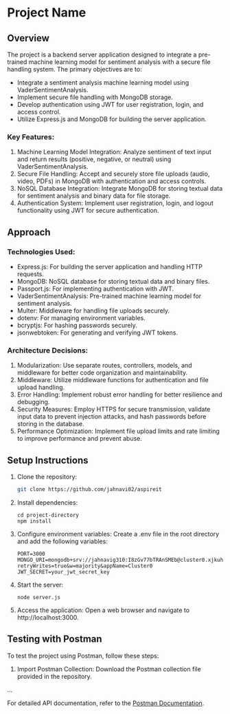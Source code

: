 # Project Name

## Overview

The project is a backend server application designed to integrate a pre-trained machine learning model for sentiment analysis with a secure file handling system. The primary objectives are to:

* Integrate a sentiment analysis machine learning model using VaderSentimentAnalysis.
* Implement secure file handling with MongoDB storage.
* Develop authentication using JWT for user registration, login, and access control.
* Utilize Express.js and MongoDB for building the server application.

### Key Features:

1. Machine Learning Model Integration: Analyze sentiment of text input and return results (positive, negative, or neutral) using VaderSentimentAnalysis.
2. Secure File Handling: Accept and securely store file uploads (audio, video, PDFs) in MongoDB with authentication and access controls.
3. NoSQL Database Integration: Integrate MongoDB for storing textual data for sentiment analysis and binary data for file storage.
4. Authentication System: Implement user registration, login, and logout functionality using JWT for secure authentication.

## Approach

### Technologies Used:
* Express.js: For building the server application and handling HTTP requests.
* MongoDB: NoSQL database for storing textual data and binary files.
* Passport.js: For implementing authentication with JWT.
* VaderSentimentAnalysis: Pre-trained machine learning model for sentiment analysis.
* Multer: Middleware for handling file uploads securely.
* dotenv: For managing environment variables.
* bcryptjs: For hashing passwords securely.
* jsonwebtoken: For generating and verifying JWT tokens.


### Architecture Decisions:
1. Modularization: Use separate routes, controllers, models, and middleware for better code organization and maintainability.
2. Middleware: Utilize middleware functions for authentication and file upload handling.
3. Error Handling: Implement robust error handling for better resilience and debugging.
4. Security Measures: Employ HTTPS for secure transmission, validate input data to prevent injection attacks, and hash passwords before storing in the database.
5. Performance Optimization: Implement file upload limits and rate limiting to improve performance and prevent abuse.

## Setup Instructions

1. Clone the repository:
   ```bash
   git clone https://github.com/jahnavi02/aspireit
   ```

2. Install dependencies:
    ```
    cd project-directory
    npm install
    ```
3. Configure environment variables:
    Create a .env file in the root directory and add the following variables:

    ```
    PORT=3000
    MONGO_URI=mongodb+srv://jahnavig310:I8zGv77bTRAnSMEb@cluster0.xjkuhfp.mongodb.net/?retryWrites=true&w=majority&appName=Cluster0
    JWT_SECRET=your_jwt_secret_key
    ```

4. Start the server:
    ```
    node server.js
    ```
5. Access the application:
Open a web browser and navigate to http://localhost:3000.


## Testing with Postman

To test the project using Postman, follow these steps:

1. Import Postman Collection: Download the Postman collection file provided in the repository.

...

For detailed API documentation, refer to the [Postman Documentation](https://documenter.getpostman.com/view/21718094/2sA3JT3JAx).




